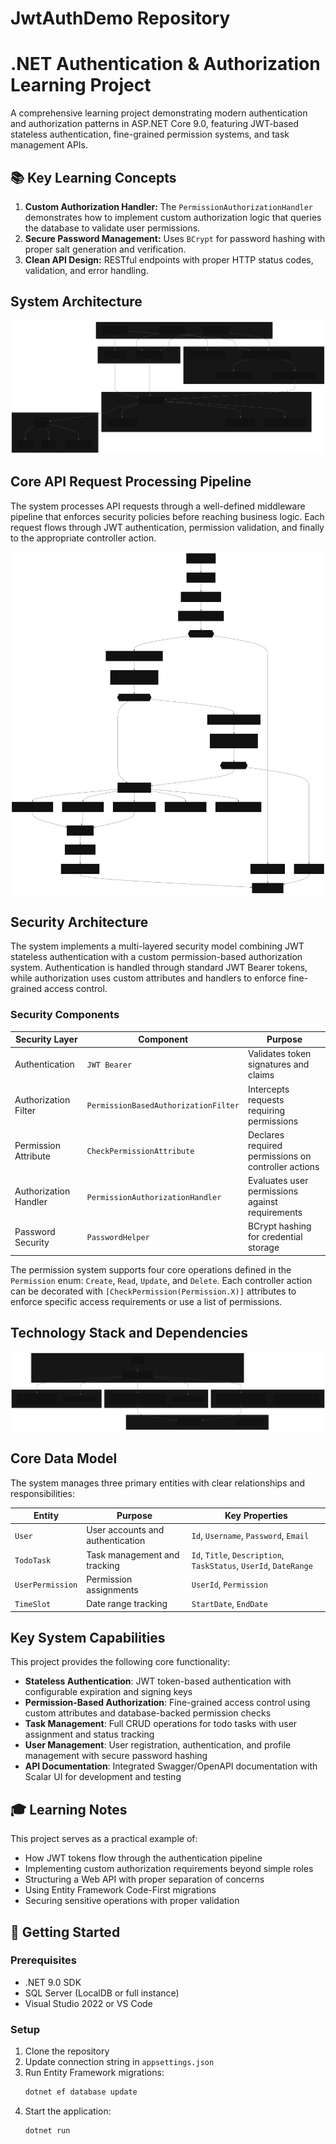 # JwtAuthDemo Repository

# .NET Authentication & Authorization Learning Project

A comprehensive learning project demonstrating modern authentication and authorization patterns in ASP.NET Core 9.0, featuring JWT-based stateless authentication, fine-grained permission systems, and task management APIs.

## 📚 Key Learning Concepts

1. **Custom Authorization Handler:** The `PermissionAuthorizationHandler` demonstrates how to implement custom authorization logic that queries the database to validate user permissions.
2. **Secure Password Management:** Uses `BCrypt` for password hashing with proper salt generation and verification.
3. **Clean API Design:** RESTful endpoints with proper HTTP status codes, validation, and error handling.

## System Architecture

![ProjectStructure 2.svg](JwtAuthDemo/Diagrams/ProjectStructure.svg)

## Core API Request Processing Pipeline

The system processes API requests through a well-defined middleware pipeline that enforces security policies before reaching business logic. Each request flows through JWT authentication, permission validation, and finally to the appropriate controller action.

![API-Request-Processing-Pipeline 1.svg](JwtAuthDemo/Diagrams/API-Request-Processing-Pipeline.svg)

## Security Architecture

The system implements a multi-layered security model combining JWT stateless authentication with a custom permission-based authorization system. Authentication is handled through standard JWT Bearer tokens, while authorization uses custom attributes and handlers to enforce fine-grained access control.

### Security Components

| Security Layer        | Component                            | Purpose                                             |
| --------------------- | ------------------------------------ | --------------------------------------------------- |
| Authentication        | `JWT Bearer`                         | Validates token signatures and claims               |
| Authorization Filter  | `PermissionBasedAuthorizationFilter` | Intercepts requests requiring permissions           |
| Permission Attribute  | `CheckPermissionAttribute`           | Declares required permissions on controller actions |
| Authorization Handler | `PermissionAuthorizationHandler`     | Evaluates user permissions against requirements     |
| Password Security     | `PasswordHelper`                     | BCrypt hashing for credential storage               |

The permission system supports four core operations defined in the `Permission` enum: `Create`, `Read`, `Update`, and `Delete`. Each controller action can be decorated with `[CheckPermission(Permission.X)]` attributes to enforce specific access requirements or use a list of permissions.

## Technology Stack and Dependencies

![Technology Stack and Dependencies](JwtAuthDemo/Diagrams/Technology-Stack-and-Dependencies.svg)

## Core Data Model

The system manages three primary entities with clear relationships and responsibilities:

| Entity           | Purpose                          | Key Properties                                                    |
| ---------------- | -------------------------------- | ----------------------------------------------------------------- |
| `User`           | User accounts and authentication | `Id`, `Username`, `Password`, `Email`                             |
| `TodoTask`       | Task management and tracking     | `Id`, `Title`, `Description`, `TaskStatus`, `UserId`, `DateRange` |
| `UserPermission` | Permission assignments           | `UserId`, `Permission`                                            |
| `TimeSlot`       | Date range tracking              | `StartDate`, `EndDate`                                            |

## Key System Capabilities

This project provides the following core functionality:

- **Stateless Authentication**: JWT token-based authentication with configurable expiration and signing keys
- **Permission-Based Authorization**: Fine-grained access control using custom attributes and database-backed permission checks
- **Task Management**: Full CRUD operations for todo tasks with user assignment and status tracking
- **User Management**: User registration, authentication, and profile management with secure password hashing
- **API Documentation**: Integrated Swagger/OpenAPI documentation with Scalar UI for development and testing

## 🎓 Learning Notes

This project serves as a practical example of:
- How JWT tokens flow through the authentication pipeline
- Implementing custom authorization requirements beyond simple roles
- Structuring a Web API with proper separation of concerns
- Using Entity Framework Code-First migrations
- Securing sensitive operations with proper validation

## 🚀 Getting Started

### Prerequisites
- .NET 9.0 SDK
- SQL Server (LocalDB or full instance)
- Visual Studio 2022 or VS Code

### Setup
1. Clone the repository
2. Update connection string in `appsettings.json`
3. Run Entity Framework migrations:
   ```bash
   dotnet ef database update
   ```
4. Start the application:
   ```bash
   dotnet run
   ```
